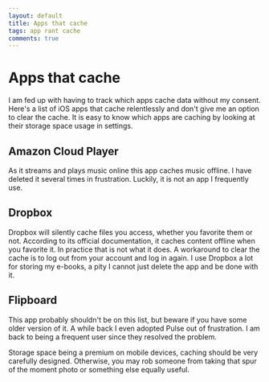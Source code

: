 ```yaml
---
layout: default
title: Apps that cache
tags: app rant cache
comments: true
---
```

# Apps that cache

I am fed up with having to track which apps cache data without my consent. Here's a list of iOS apps that cache relentlessly and don't give me an option to clear the cache. It is easy to know which apps are caching by looking at their storage space usage in settings.

## Amazon Cloud Player

As it streams and plays music online this app caches music offline. I have deleted it several times in frustration. Luckily, it is not an app I frequently use.

## Dropbox

Dropbox will silently cache files you access, whether you favorite them or not. According to its official documentation, it caches content offline when you favorite it. In practice that is not what it does. A workaround to clear the cache is to log out from your account and log in again. I use Dropbox a lot for storing my e-books, a pity I cannot just delete the app and be done with it.

## Flipboard

This app probably shouldn't be on this list, but beware if you have some older version of it. A while back I even adopted Pulse out of frustration. I am back to being a frequent user since they resolved the problem.

Storage space being a premium on mobile devices, caching should be very carefully designed. Otherwise, you may rob someone from taking that spur of the moment photo or something else equally useful.
